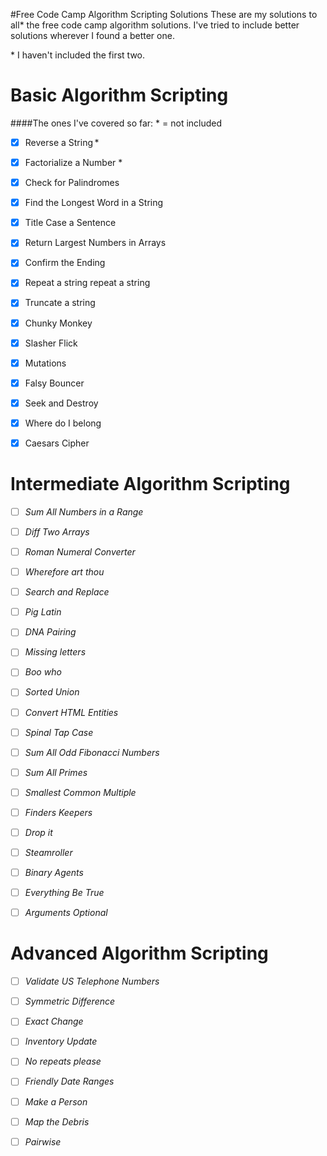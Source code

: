 #Free Code Camp Algorithm Scripting Solutions
These are my solutions to all* the free code camp algorithm solutions.
I've tried to include better solutions wherever I found a better one.

\* I haven't included the first two.

Basic Algorithm Scripting
=========================


####The ones I've covered so far:
\* = not included

- [x] Reverse a String *
   
- [x] Factorialize a Number *
  
- [x] Check for Palindromes 
   
- [x] Find the Longest Word in a String  
   
- [x] Title Case a Sentence 
   
- [x] Return Largest Numbers in Arrays
   
- [x] Confirm the Ending
   
- [x] Repeat a string repeat a string 
   
- [x] Truncate a string 
 
- [x] Chunky Monkey

- [x] Slasher Flick  
 
- [x] Mutations  
   
- [x] Falsy Bouncer 
   
- [x] Seek and Destroy  
   
- [x] Where do I belong 
   
- [x] Caesars Cipher  



Intermediate Algorithm Scripting
================================


- [ ] _Sum All Numbers in a Range_

- [ ] _Diff Two Arrays_

- [ ] _Roman Numeral Converter_

- [ ] _Wherefore art thou_

- [ ] _Search and Replace_

- [ ] _Pig Latin_

- [ ] _DNA Pairing_

- [ ] _Missing letters_

- [ ] _Boo who_

- [ ] _Sorted Union_

- [ ] _Convert HTML Entities_

- [ ] _Spinal Tap Case_

- [ ] _Sum All Odd Fibonacci Numbers_

- [ ] _Sum All Primes_

- [ ] _Smallest Common Multiple_

- [ ] _Finders Keepers_

- [ ] _Drop it_

- [ ] _Steamroller_

- [ ] _Binary Agents_

- [ ] _Everything Be True_

- [ ] _Arguments Optional_



Advanced Algorithm Scripting
============================


- [ ] _Validate US Telephone Numbers_ 

- [ ] _Symmetric Difference_

- [ ] _Exact Change_

- [ ] _Inventory Update_

- [ ] _No repeats please_

- [ ] _Friendly Date Ranges_

- [ ] _Make a Person_

- [ ] _Map the Debris_

- [ ] _Pairwise_


